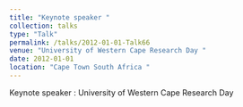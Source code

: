 ```yaml
---
title: "Keynote speaker "
collection: talks
type: "Talk"
permalink: /talks/2012-01-01-Talk66
venue: "University of Western Cape Research Day "
date: 2012-01-01
location: "Cape Town South Africa "
---
```


Keynote speaker : University of Western Cape Research Day 
